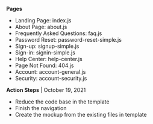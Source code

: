 **Pages**
- Landing Page: index.js
- About Page: about.js
- Frequently Asked Questions: faq.js
- Password Reset: password-reset-simple.js
- Sign-up: signup-simple.js
- Sign-in: signin-simple.js
- Help Center: help-center.js
- Page Not Found: 404.js
- Account: account-general.js
- Security: account-security.js

**Action Steps** | October 19, 2021
- Reduce the code base in the template
- Finish the  navigation
- Create the mockup from the existing files in template